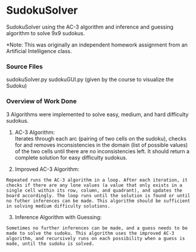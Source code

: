 # SudokuSolver
SudokuSolver using the AC-3 algorithm and inference and guessing algorithm to solve 9x9 sudokus.

*Note: This was originally an independent homework assignment from an Artificial Intelligence class. 

### Source Files
sudokuSolver.py
sudokuGUI.py (given by the course to visualize the Sudoku)

### Overview of Work Done
3 Algorithms were implemented to solve easy, medium, and hard difficulty sudokus. 

  1. AC-3 Algorithm:  
    Iterates through each arc (pairing of two cells on the sudoku), checks for and removes inconsistencies in the domain (list of possible values) of the two cells until there are no inconsistencies left. It should return a complete solution for easy difficulty sudokus. 
    
  2. Improved AC-3 Algorithm:

    Repeated runs the AC-3 algorithm in a loop. After each iteration, it checks if there are any lone values (a value that only exists in a single cell within its row, column, and quadrant), and updates the board accordingly. The loop runs until the solution is found or until no futher inferences can be made. This algorithm should be sufficient in solving medium difficulty solutions. 
    
  3. Inference Algorithm with Guessing:

    Sometimes no further inferences can be made, and a guess needs to be made to solve the sudoku. This algorithm uses the improved AC-3 algorithm, and recursively runs on each possibility when a guess is made, until the sudoku is solved. 
